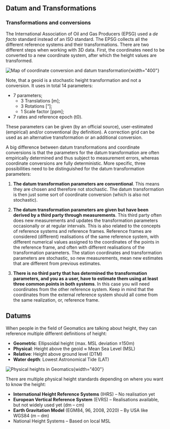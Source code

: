 <!--AUTOMATICALLY GENERATED
**********************************************************************
*                                                                    *
*    This file was automatically generated by copying                *
*    'content/notes/crs/datum_transformations.md'. If you want to    *
*    manually overwrite it, you have to remove this whole c          *
*    omment. Otherwise, it will be overwritten the next time any     *
*    change happens in the notes.                                    *
*                                                                    *
**********************************************************************
-->

## Datum and Transformations

### Transformations and conversions

The International Association of Oil and Gas Producers (EPSG) used a _de facto_ standard instead of an ISO standard. The EPSG collects all the different reference systems and their transformations. There are two different steps when working with 3D data. First, the coordinates need to be converted to a new coordinate system, after which the height values are transformed.

![Map of coordinate conversion and datum transformation](../../../images/Transformations_and_conversions.png){width="400"}

Note, that a geoid is a stochastic height transformation and not a conversion. It uses in total 14 parameters:

* 7 parameters;
  * 3 Translations \[m\];
  * 3 Rotations \[“\];
  * 1 Scale factor \[ppm\];
* 7 rates and reference epoch (t0).

These parameters can be given (by an official source), user-estimated (empirical) and/or conventional (by definition). A correction grid can be used as an alternative transformation or an additional conversion.

A big difference between datum transformations and coordinate conversions is that the parameters for the datum transformation are often empirically determined and thus subject to measurement errors, whereas coordinate conversions are fully deterministic. More specific, three possibilities need to be distinguished for the datum transformation parameters:

1. **The datum transformation parameters are conventional**. This means they are chosen and therefore not stochastic. The datum transformation is then just some sort of coordinate conversion (which is also not stochastic).

2. **The datum transformation parameters are given but have been derived by a third party through measurements**. This third party often does new measurements and updates the transformation parameters occasionally or at regular intervals. This is also related to the concepts of reference systems and reference frames. Reference frames are considered (different) realisations of the same reference system, with different numerical values assigned to the coordinates of the points in the reference frame, and often with different realisations of the transformation parameters. The station coordinates and transformation parameters are stochastic, so new measurements, mean new estimates that are different from previous estimates.
3. **There is no third party that has determined the transformation parameters, and you as a user, have to estimate them using at least three common points in both systems**. In this case you will need coordinates from the other reference system. Keep in mind that the coordinates from the external reference system should all come from the same realization, or, reference frame.

## Datums

When people in the field of Geomatics are talking about height, they can reference multiple different definitions of height:

* **Geometric**: Ellipsoidal height (max. MSL deviation ±150m)
* **Physical**: Height above the geoid ≈ Mean Sea Level (MSL)
* **Relative**: Height above ground level (DTM)
* **Water depth**: Lowest Astronomical Tide (LAT)

![Physical heights in Geomatics](../../../images/Height_references.png){width="400"}

There are multiple physical height standards depending on where you want to know the height:

* **International Height Reference Systems** (IHRS) – No realisation yet
* **European Vertical Reference System** (EVRS) – Realisations available, but not widely used yet (dm – cm)
* **Earth Gravitation Model** (EGM84, 96, 2008, 2020) – By USA like WGS84 (m – dm)
* National Height Systems – Based on local MSL
